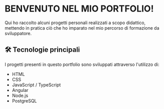 #                                                                  BENVENUTO NEL MIO PORTFOLIO!  
Qui ho raccolto alcuni progetti personali realizzati a scopo didattico, mettendo in pratica ciò che ho imparato nel mio percorso di formazione da sviluppatore.


## 🛠️ Tecnologie principali

I progetti presenti in questo portfolio sono sviluppati attraverso l'utilizzo di:
- HTML
- CSS
- JavaScript / TypeScript
- Angular
- Node.js
- PostgreSQL
